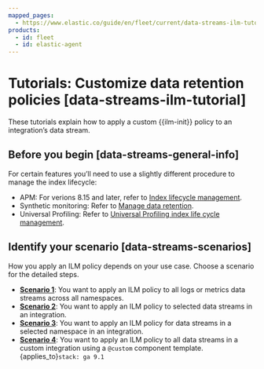 ```yaml
---
mapped_pages:
  - https://www.elastic.co/guide/en/fleet/current/data-streams-ilm-tutorial.html
products:
  - id: fleet
  - id: elastic-agent
---
```


# Tutorials: Customize data retention policies [data-streams-ilm-tutorial]

These tutorials explain how to apply a custom {{ilm-init}} policy to an integration’s data stream.


## Before you begin [data-streams-general-info]

For certain features you’ll need to use a slightly different procedure to manage the index lifecycle:

* APM: For verions 8.15 and later, refer to [Index lifecycle management](/solutions/observability/apm/index-lifecycle-management.md).
* Synthetic monitoring: Refer to [Manage data retention](/solutions/observability/synthetics/manage-data-retention.md).
* Universal Profiling: Refer to [Universal Profiling index life cycle management](/solutions/observability/infra-and-hosts/universal-profiling-index-life-cycle-management.md).


## Identify your scenario [data-streams-scenarios]

How you apply an ILM policy depends on your use case. Choose a scenario for the detailed steps.

* **[Scenario 1](/reference/fleet/data-streams-scenario1.md)**: You want to apply an ILM policy to all logs or metrics data streams across all namespaces.
* **[Scenario 2](/reference/fleet/data-streams-scenario2.md)**: You want to apply an ILM policy to selected data streams in an integration.
* **[Scenario 3](/reference/fleet/data-streams-scenario3.md)**: You want to apply an ILM policy for data streams in a selected namespace in an integration.
* **[Scenario 4](/reference/fleet/data-streams-scenario4.md)**: You want to apply an ILM policy to all data streams in a custom integration using a `@custom` component template. {applies_to}`stack: ga 9.1`